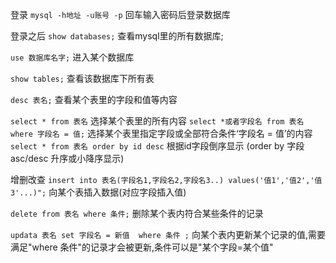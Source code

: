 登录
`mysql -h地址 -u账号 -p` 回车输入密码后登录数据库
 

登录之后
`show databases;`  查看mysql里的所有数据库;

`use 数据库名字;`   进入某个数据库

`show tables;`   查看该数据库下所有表

`desc 表名;`   查看某个表里的字段和值等内容

`select * from 表名`   选择某个表里的所有内容
`select *或者字段名 from 表名 where 字段名 = 值;`  选择某个表里指定字段或全部符合条件‘字段名 = 值’的内容
`select * from 表名 order by id desc` 根据id字段倒序显示 (order by 字段 asc/desc 升序或小降序显示)   


增删改查
`insert into 表名(字段名1,字段名2,字段名3..) values('值1','值2','值3'...)";`  向某个表插入数据(对应字段插入值)

`delete from 表名 where 条件;`      删除某个表内符合某些条件的记录

`updata 表名 set 字段名 = 新值  where 条件 ;`    向某个表内更新某个记录的值,需要满足"where 条件"的记录才会被更新,条件可以是"某个字段=某个值"

 
